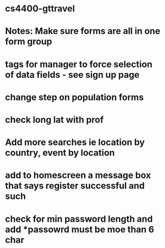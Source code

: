 # cs4400-gttravel

# Notes: Make sure forms are all in one form group
# <form> tags for manager to force selection of data fields - see sign up page
# change step on population forms
# check long lat with prof
# Add more searches ie location by country, event by location
# add to homescreen a message box that says register successful and such
# check for min password length and add *passowrd must be moe than 6 char